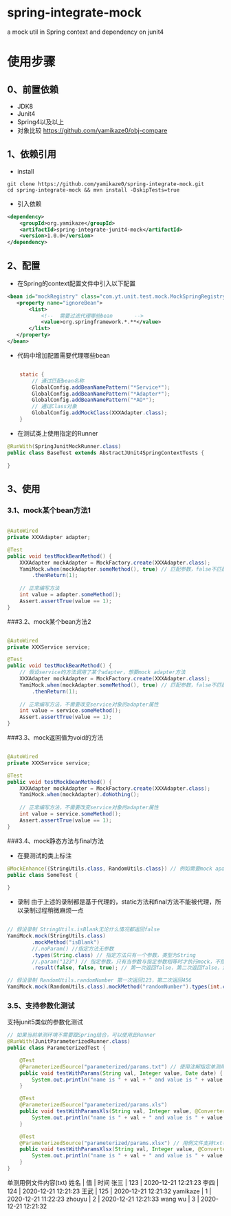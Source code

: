 # spring-integrate-mock
a mock util in Spring context and dependency on junit4

# 使用步骤

## 0、前置依赖
* JDK8
* Junit4
* Spring4以及以上
* 对象比较 https://github.com/yamikaze0/obj-compare

## 1、依赖引用
* install
```text
git clone https://github.com/yamikaze0/spring-integrate-mock.git
cd spring-integrate-mock && mvn install -DskipTests=true
```

* 引入依赖
```xml
<dependency>
    <groupId>org.yamikaze</groupId>
    <artifactId>spring-integrate-junit4-mock</artifactId>
    <version>1.0.0</version>
</dependency>
```

## 2、配置
* 在Spring的context配置文件中引入以下配置
```xml
<bean id="mockRegistry" class="com.yt.unit.test.mock.MockSpringRegistry">
   <property name="ignoreBean">
       <list>
           <!--  需要过滤代理哪些bean       -->
           <value>org.springframework.*.**</value>
       </list>
   </property>
</bean>
```
* 代码中增加配置需要代理哪些bean
```java

    static {
        // 通过匹配bean名称
        GlobalConfig.addBeanNamePattern("*Service*");
        GlobalConfig.addBeanNamePattern("*Adapter*");
        GlobalConfig.addBeanNamePattern("*AO*");
        // 通过Class对象
        GlobalConfig.addMockClass(XXXAdapter.class);    
    }
```

* 在测试类上使用指定的Runner
```java
@RunWith(SpringJunitMockRunner.class)
public class BaseTest extends AbstractJUnit4SpringContextTests {
    
}

```

## 3、使用

### 3.1、mock某个bean方法1
```java

@AutoWired
private XXXAdapter adapter;

@Test
public void testMockBeanMethod() {
    XXXAdapter mockAdapter = MockFactory.create(XXXAdapter.class);
    YamiMock.when(mockAdapter.someMethod(), true) // 匹配参数，false不匹配
        .thenReturn(1);
    
    // 正常编写方法
    int value = adapter.someMethod();    
    Assert.assertTrue(value == 1);
}

```

###3.2、mock某个bean方法2
```java

@AutoWired
private XXXService service;

@Test
public void testMockBeanMethod() {
    // 假设service的方法调用了某个adapter，想要mock adapter方法
    XXXAdapter mockAdapter = MockFactory.create(XXXAdapter.class);
    YamiMock.when(mockAdapter.someMethod(), true) // 匹配参数，false不匹配
        .thenReturn(1);
    
    // 正常编写方法，不需要改变service对象的adapter属性
    int value = service.someMethod();    
    Assert.assertTrue(value == 1);
}

```

###3.3、mock返回值为void的方法
```java

@AutoWired
private XXXService service;

@Test
public void testMockBeanMethod() {
    XXXAdapter mockAdapter = MockFactory.create(XXXAdapter.class);
    YamiMock.when(mockAdapter).doNothing();
    
    // 正常编写方法，不需要改变service对象的adapter属性
    int value = service.someMethod();    
    Assert.assertTrue(value == 1);
}

```

###3.4、mock静态方法与final方法
* 在要测试的类上标注
```java
@MockEnhance({StringUtils.class, RandomUtils.class}) // 例如需要mock apache common包的StringUtils和当前工程的工具类
public class SomeTest {
    
}

```

* 录制
由于上述的录制都是基于代理的，static方法和final方法不能被代理，所以录制过程稍微麻烦一点
```java

// 假设录制 StringUtils.isBlank无论什么情况都返回false
YamiMock.mock(StringUtils.class)
        .mockMethod("isBlank")
        //.noParam() //指定方法无参数
        .types(String.class) // 指定方法只有一个参数，类型为String
        //.param("123") // 指定参数，只有当参数与指定参数相等时才执行mock，不指定则所有调用都会被mock
        .result(false, false, true); // 第一次返回false，第二次返回false，第三次返回true，如果无返回值 调用doNothing

// 假设录制 RandomUtils.randomNumber 第一次返回123，第二次返回456
YamiMock.mock(RandomUtils.class).mockMethod("randomNumber").types(int.class).result("123", "456");

```

### 3.5、支持参数化测试
支持junit5类似的参数化测试

```java
// 如果当前单测环境不需要跟Spring结合，可以使用此Runner
@RunWith(JunitParameterizedRunner.class)
public class ParameterizedTest {

    @Test
    @ParameterizedSource("parameterized/params.txt") // 使用注解指定单测用例的文件
    public void testWithParams(String val, Integer value, Date date) {
        System.out.println("name is " + val + " and value is " + value + " and date is " + new SimpleDateFormat("yyyy-MM-dd hh:mm:ss").format(date));
    }

    @Test
    @ParameterizedSource("parameterized/params.xls")
    public void testWithParamsXls(String val, Integer value, @Converter(DateConverter.class /* 支持自定义参数转换*/ ) Date date) {
        System.out.println("name is " + val + " and value is " + value + " and date is " + new SimpleDateFormat("yyyy-MM-dd hh:mm:ss").format(date));
    }

    @Test
    @ParameterizedSource("parameterized/params.xlsx") // 用例文件支持txt和xlsx、xls
    public void testWithParamsXlsx(String val, Integer value, @Converter(DateConverter.class) Date date) {
        System.out.println("name is " + val + " and value is " + value + " and date is " + new SimpleDateFormat("yyyy-MM-dd hh:mm:ss").format(date));
    }
}

```

单测用例文件内容(txt)
姓名  |   值   |  时间
张三  |  123   | 2020-12-21 12:21:23
李四  |  124   | 2020-12-21 12:21:23
王武  | 125 | 2020-12-21 12:21:32
yamikaze | 1 |  2020-12-21 11:22:23
zhouyu | 2 | 2020-12-21 12:21:33
wang wu | 3  | 2020-12-21 12:21:32
